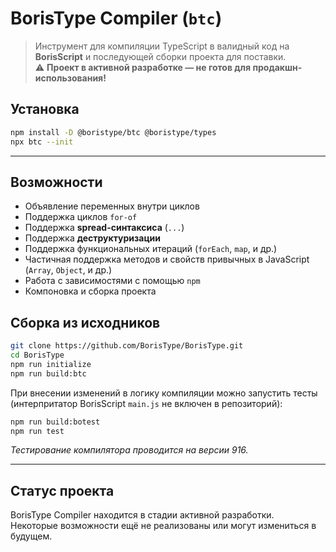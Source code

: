 # BorisType Compiler (`btc`)

> Инструмент для компиляции TypeScript в валидный код на **BorisScript** и последующей сборки проекта для поставки.  
> ⚠️ **Проект в активной разработке — не готов для продакшн-использования!**

## Установка

```sh
npm install -D @boristype/btc @boristype/types
npx btc --init
```

---

## Возможности
- Объявление переменных внутри циклов
- Поддержка циклов `for-of`
- Поддержка **spread-синтаксиса** (`...`)
- Поддержка **деструктуризации**
- Поддержка функциональных итераций (`forEach`, `map`, и др.)
- Частичная поддержка методов и свойств привычных в JavaScript (`Array`, `Object`, и др.)
- Работа с зависимостями с помощью `npm`
- Компоновка и сборка проекта


## Сборка из исходников
```sh
git clone https://github.com/BorisType/BorisType.git
cd BorisType
npm run initialize
npm run build:btc
```
При внесении изменений в логику компиляции можно запустить тесты (интерпритатор BorisScript `main.js` не включен в репозиторий):
```sh
npm run build:botest
npm run test
```
*Тестирование компилятора проводится на версии 916.*

---

## Статус проекта

BorisType Compiler находится в стадии активной разработки.  
Некоторые возможности ещё не реализованы или могут измениться в будущем.